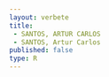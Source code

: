 ```yaml
---
layout: verbete
title:
 - SANTOS, ARTUR CARLOS
 - SANTOS, Artur Carlos
published: false
type: R
---
```


